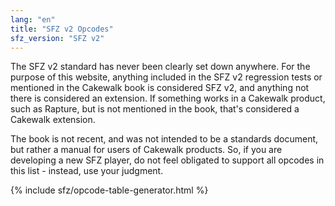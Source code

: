 ```yaml
---
lang: "en"
title: "SFZ v2 Opcodes"
sfz_version: "SFZ v2"
---
```

The SFZ v2 standard has never been clearly set down anywhere. For the purpose of this website, anything included in the SFZ v2 regression tests or mentioned in the Cakewalk book is considered SFZ v2, and anything not there is considered an extension. If something works in a Cakewalk product, such as Rapture, but is not mentioned in the book, that's considered a Cakewalk extension.

The book is not recent, and was not intended to be a standards document, but rather a manual for users of Cakewalk products. So, if you are developing a new SFZ player, do not feel obligated to support all opcodes in this list - instead, use your judgment.

{% include sfz/opcode-table-generator.html %}
